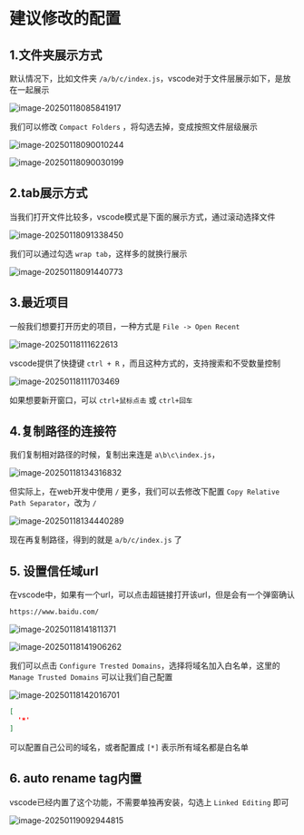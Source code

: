 # 建议修改的配置

## 1.文件夹展示方式

默认情况下，比如文件夹 `/a/b/c/index.js`，vscode对于文件层展示如下，是放在一起展示

![image-20250118085841917](img/image-20250118085841917.png)

我们可以修改 `Compact Folders` ，将勾选去掉，变成按照文件层级展示

![image-20250118090010244](img/image-20250118090010244.png)

![image-20250118090030199](img/image-20250118090030199.png)

## 2.tab展示方式

当我们打开文件比较多，vscode模式是下面的展示方式，通过滚动选择文件

![image-20250118091338450](img/image-20250118091338450.png)

我们可以通过勾选  `wrap tab`，这样多的就换行展示

![image-20250118091440773](img/image-20250118091440773.png)

## 3.最近项目

一般我们想要打开历史的项目，一种方式是 `File -> Open Recent`

![image-20250118111622613](img/image-20250118111622613.png)

vscode提供了快捷键 `ctrl + R` ，而且这种方式的，支持搜索和不受数量控制

![image-20250118111703469](img/image-20250118111703469.png)

如果想要新开窗口，可以 `ctrl+鼠标点击` 或 `ctrl+回车`

## 4.复制路径的连接符

我们复制相对路径的时候，复制出来连是 `a\b\c\index.js`，

![image-20250118134316832](img/image-20250118134316832.png)



但实际上，在web开发中使用 `/` 更多，我们可以去修改下配置 `Copy Relative Path Separator`，改为 `/`

![image-20250118134440289](img/image-20250118134440289.png)

现在再复制路径，得到的就是 `a/b/c/index.js` 了

## 5. 设置信任域url

在vscode中，如果有一个url，可以点击超链接打开该url，但是会有一个弹窗确认

```md
https://www.baidu.com/
```

![image-20250118141811371](img/image-20250118141811371.png)

![image-20250118141906262](img/image-20250118141906262.png)

我们可以点击 `Configure Trested Domains`，选择将域名加入白名单，这里的`Manage Trusted Domains` 可以让我们自己配置

![image-20250118142016701](img/image-20250118142016701.png)

```json
[
  '*'
]
```

可以配置自己公司的域名，或者配置成 `[*]` 表示所有域名都是白名单

## 6. auto rename tag内置

vscode已经内置了这个功能，不需要单独再安装，勾选上 `Linked Editing` 即可

![image-20250119092944815](img/image-20250119092944815.png)

